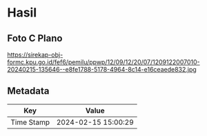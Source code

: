# Hasil

## Foto C Plano

https://sirekap-obj-formc.kpu.go.id/fef6/pemilu/ppwp/12/09/12/20/07/1209122007010-20240215-135646--e8fe1788-5178-4964-8c14-e16ceaede832.jpg


## Metadata

| Key        | Value               |
| ---------- | ------------------- |
| Time Stamp | 2024-02-15 15:00:29 |



